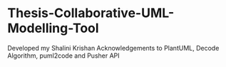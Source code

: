 # Thesis-Collaborative-UML-Modelling-Tool
Developed my Shalini Krishan
Acknowledgements to PlantUML, Decode Algorithm, puml2code and Pusher API
